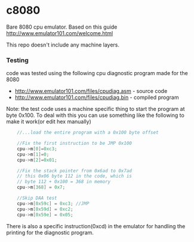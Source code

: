 # c8080
Bare 8080 cpu emulator. Based on this guide http://www.emulator101.com/welcome.html

This repo doesn't include any machine layers.

### Testing
code was tested using the following cpu diagnostic program made for the 8080

- http://www.emulator101.com/files/cpudiag.asm - source code
- http://www.emulator101.com/files/cpudiag.bin - compiled program

Note: the test code uses a machine specific thing to start the program at byte 0x100.
To deal with this you can use something like the following to make it work(or edit hex manually)

```C
    //...load the entire program with a 0x100 byte offset

    //Fix the first instruction to be JMP 0x100    
    cpu->m[0]=0xc3;    
    cpu->m[1]=0;    
    cpu->m[2]=0x01;    

    //Fix the stack pointer from 0x6ad to 0x7ad    
    // this 0x06 byte 112 in the code, which is    
    // byte 112 + 0x100 = 368 in memory    
    cpu->m[368] = 0x7;    

    //Skip DAA test    
    cpu->m[0x59c] = 0xc3; //JMP    
    cpu->m[0x59d] = 0xc2;    
    cpu->m[0x59e] = 0x05;    
```

There is also a specific instruction(0xcd) in the emulator for handling the printing for the diagnostic program.
